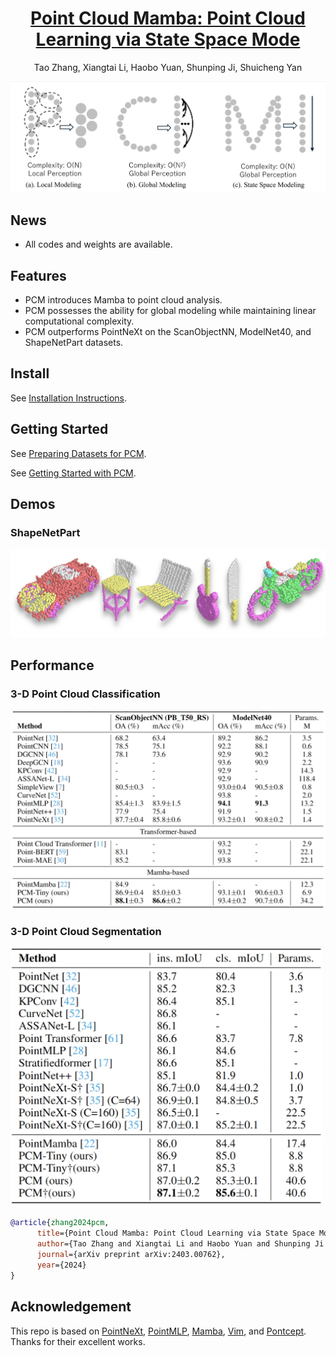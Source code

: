 <div align="center">

# [Point Cloud Mamba: Point Cloud Learning via State Space Mode](https://arxiv.org/abs/2403.00762)
Tao Zhang, Xiangtai Li, Haobo Yuan, Shunping Ji, Shuicheng Yan

<img src="https://github.com/zhang-tao-whu/paper_images/blob/master/pcm/pcm-idea.png" width="800"/>
</div>

## News
- All codes and weights are available.

## Features
- PCM introduces Mamba to point cloud analysis.
- PCM possesses the ability for global modeling while maintaining linear computational complexity.
- PCM outperforms PointNeXt on the ScanObjectNN, ModelNet40, and ShapeNetPart datasets.

## Install 
See [Installation Instructions](INSTALL.md).

## Getting Started
See [Preparing Datasets for PCM](data/README.md).

See [Getting Started with PCM](GETTING_STARTED.md).

## Demos
### ShapeNetPart
<img src="https://github.com/zhang-tao-whu/paper_images/blob/master/pcm/pcm-demo.png" width="800"/>

## Performance
### 3-D Point Cloud Classification
<img src="https://github.com/zhang-tao-whu/paper_images/blob/master/pcm/pcm-exp-1.png" width="600"/>

### 3-D Point Cloud Segmentation
<img src="https://github.com/zhang-tao-whu/paper_images/blob/master/pcm/pcm-exp-2.png" width="500"/>


```BibTeX
@article{zhang2024pcm,
      title={Point Cloud Mamba: Point Cloud Learning via State Space Model}, 
      author={Tao Zhang and Xiangtai Li and Haobo Yuan and Shunping Ji and Shuicheng Yan},
      journal={arXiv preprint arXiv:2403.00762},
      year={2024}
}
```

## Acknowledgement

This repo is based on [PointNeXt](https://github.com/guochengqian/PointNeXt), 
[PointMLP](https://github.com/ma-xu/pointMLP-pytorch), [Mamba](https://github.com/state-spaces/mamba),
[Vim](https://github.com/hustvl/Vim), and [Pontcept](https://github.com/Pointcept/Pointcept).
Thanks for their excellent works.
